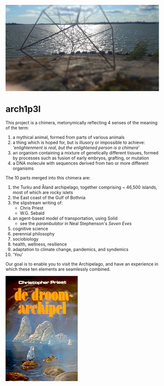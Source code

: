 
![](images/hypercoast_1.jpg)

# arch1p3l

This project is a chimera, metonymically reflecting 4 senses of the meaning of the term:

1. a mythical animal, formed from parts of various animals
2. a thing which is hoped for, but is illusory or impossible to achieve: *'enlightenment is real, but the enlightened person is a chimera'*
3. an organism containing a mixture of genetically different tissues, formed by processes such as fusion of early embryos, grafting, or mutation
4. a DNA molecule with sequences derived from two or more different organisms

The 10 parts merged into this chimera are:

1. the Turku and Åland archipelago, together comprising ~ 46,500 islands, most of which are rocky islets
2. the East coast of the Gulf of Bothnia
3. the slipstream writing of:
	- Chris Priest
	- W.G. Sebald 
4. an agent-based model of transportation, using Solid
	- see the *parambulator* in Neal Stephenson's *Seven Eves*
5. cognitive science 
6. perennial philosophy
7. sociobiology
8. health, wellness, resilience
9. adaptation to climate change, pandemics, and syndemics
10. 'You'

Our goal is to enable you to visit the Archipelago, and have an experience in which these ten elements are seamlessly combined. 

[![](images/droom_archipel.jpg)](https://www.goodreads.com/book/show/142185.The_Dream_Archipelago)
